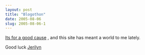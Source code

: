 ```yaml
---
layout: post
title: "Blogothon"
date: 2005-08-06
slug: 2005-08-06-1
---
```


 [Its for a good cause](http://www.heifer.org/) , and this site has meant a world to me lately.

Good luck  [Jerilyn ](http://3dogbyte.typepad.com/chubby_girl_brigade/2004/07/jerilyns_brain_.html) 
